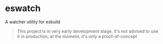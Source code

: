 # eswatch

A watcher utility for esbuild

> This project is in very early development stage, it's not advised to use it in production, at the moment, it's only a proof-of-concept
